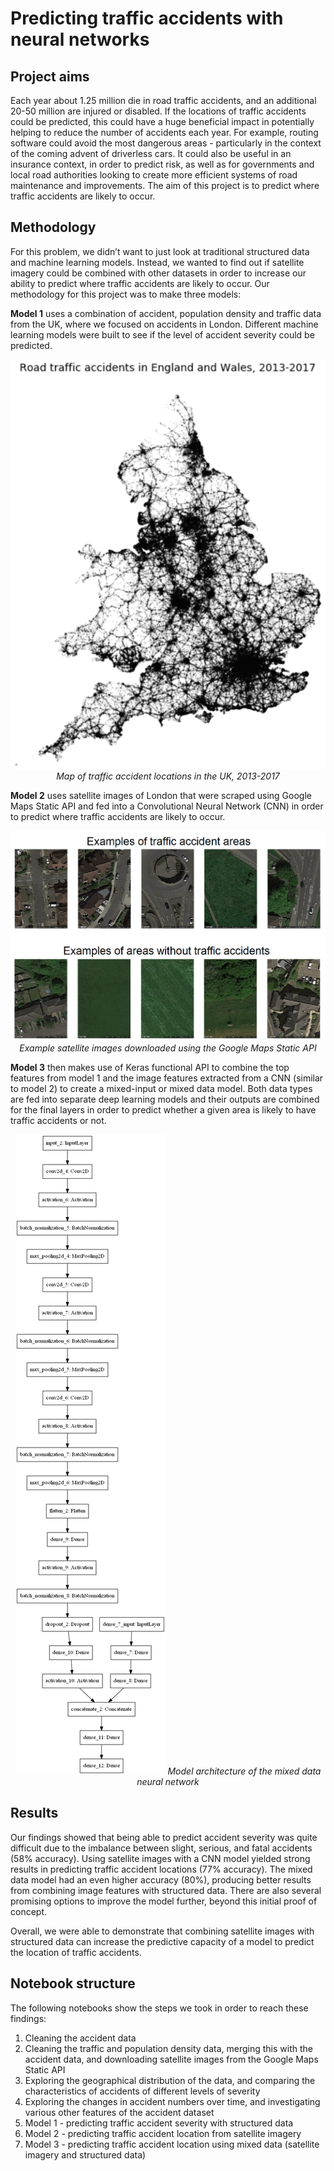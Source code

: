 # Predicting traffic accidents with neural networks

## Project aims
Each year about 1.25 million die in road traffic accidents, and an additional 20-50 million are injured or disabled. If the locations of traffic accidents could be predicted, this could have a huge beneficial impact in potentially helping to reduce the number of accidents each year. For example, routing software could avoid the most dangerous areas - particularly in the context of the coming advent of driverless cars. It could also be useful in an insurance context, in order to predict risk, as well as for governments and local road authorities looking to create more efficient systems of road maintenance and improvements. The aim of this project is to predict where traffic accidents are likely to occur.


## Methodology
For this problem, we didn’t want to just look at traditional structured data and machine learning models. Instead, we wanted to find out if satellite imagery could be combined with other datasets in order to increase our ability to predict where traffic accidents are likely to occur. Our methodology for this project was to make three models:

**Model 1** uses a combination of accident, population density and traffic data from the UK, where we focused on accidents in London.  Different machine learning models were built to see if the level of accident severity could be predicted.  

<center><img src='model1_accident_locations.png'>
<i>Map of traffic accident locations in the UK, 2013-2017</i>
</center>
  
  
**Model 2** uses satellite images of London that were scraped using Google Maps Static API and fed into a Convolutional Neural Network (CNN) in order to predict where traffic accidents are likely to occur.

<center><img src='model2_satellite_image_examples.png'>
<i>Example satellite images downloaded using the Google Maps Static API</i>
</center>


**Model 3** then makes use of Keras functional API to combine the top features from model 1 and the image features extracted from a CNN (similar to model 2) to create a mixed-input or mixed data model. Both data types are fed into separate deep learning models and their outputs are combined for the final layers in order to predict whether a given area is likely to have traffic accidents or not. 

<center><img src='mixed_model3_v3.png'>
<i>Model architecture of the mixed data neural network</i>
</center>



## Results

Our findings showed that being able to predict accident severity was quite difficult due to the imbalance between slight, serious, and fatal accidents (58% accuracy).  Using satellite images with a CNN model yielded strong results in predicting traffic accident locations (77% accuracy). The mixed data model had an even higher accuracy (80%), producing better results from combining image features with structured data. There are also several promising options to improve the model further, beyond this initial proof of concept.

Overall, we were able to demonstrate that combining satellite images with structured data can increase the predictive capacity of a model to predict the location of traffic accidents.


## Notebook structure

The following notebooks show the steps we took in order to reach these findings:
1. Cleaning the accident data
2. Cleaning the traffic and population density data, merging this with the accident data, and downloading satellite images from the Google Maps Static API
3. Exploring the geographical distribution of the data, and comparing the characteristics of accidents of different levels of severity
4. Exploring the changes in accident numbers over time, and investigating various other features of the accident dataset
5. Model 1 - predicting traffic accident severity with structured data
6. Model 2 - predicting traffic accident location from satellite imagery
7. Model 3 - predicting traffic accident location using mixed data (satellite imagery and structured data)